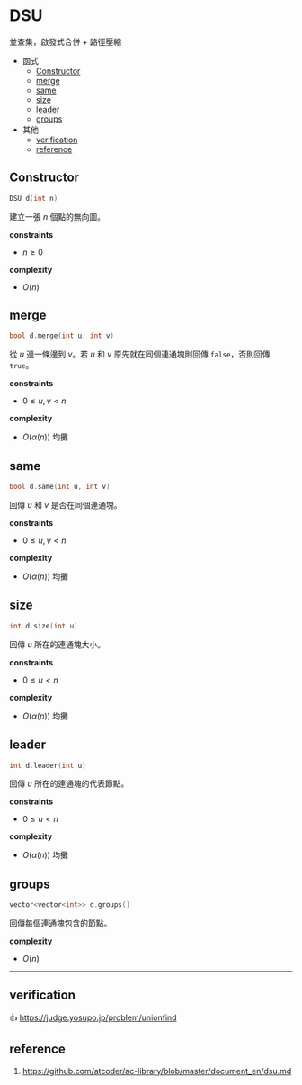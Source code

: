 # DSU

並查集，啟發式合併 + 路徑壓縮

- 函式
    - [Constructor](#Constructor)
    - [merge](#merge)
    - [same](#same)
    - [size](#size)
    - [leader](#leader)
    - [groups](#groups)
- 其他
    - [verification](#verification)
    - [reference](#reference)

## Constructor

```cpp
DSU d(int n)
```

建立一張 $n$ 個點的無向圖。

**constraints**

- $n \geq 0$

**complexity**

- $O(n)$

## merge

```cpp
bool d.merge(int u, int v)
```

從 $u$ 連一條邊到 $v$。若 $u$ 和 $v$ 原先就在同個連通塊則回傳 `false`，否則回傳 `true`。

**constraints**

- $0 \leq u, v < n$

**complexity**

- $O(\alpha(n))$ 均攤

## same

```cpp
bool d.same(int u, int v)
```

回傳 $u$ 和 $v$ 是否在同個連通塊。

**constraints**

- $0 \leq u, v < n$

**complexity**

- $O(\alpha(n))$ 均攤

## size

```cpp
int d.size(int u)
```

回傳 $u$ 所在的連通塊大小。

**constraints**

- $0 \leq u < n$

**complexity**

- $O(\alpha(n))$ 均攤

## leader

```cpp
int d.leader(int u)
```

回傳 $u$ 所在的連通塊的代表節點。

**constraints**

- $0 \leq u < n$

**complexity**

- $O(\alpha(n))$ 均攤

## groups

```cpp
vector<vector<int>> d.groups()
```

回傳每個連通塊包含的節點。

**complexity**

- $O(n)$

---

## verification

:thumbsup: https://judge.yosupo.jp/problem/unionfind

## reference

1. https://github.com/atcoder/ac-library/blob/master/document_en/dsu.md
